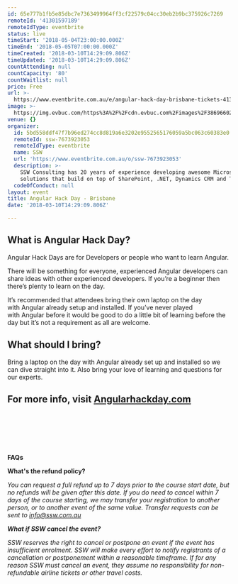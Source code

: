 ```yaml
---
id: 65e777b1fb5e85dbc7e7363499964ff3cf22579c04cc30eb2b9bc375926c7269
remoteId: '41301597189'
remoteIdType: eventbrite
status: live
timeStart: '2018-05-04T23:00:00.000Z'
timeEnd: '2018-05-05T07:00:00.000Z'
timeCreated: '2018-03-10T14:29:09.806Z'
timeUpdated: '2018-03-10T14:29:09.806Z'
countAttending: null
countCapacity: '80'
countWaitlist: null
price: Free
url: >-
  https://www.eventbrite.com.au/e/angular-hack-day-brisbane-tickets-41301597189?aff=ebapi
image: >-
  https://img.evbuc.com/https%3A%2F%2Fcdn.evbuc.com%2Fimages%2F38696602%2F55525066651%2F1%2Foriginal.jpg?s=86343c8214e585c6238cf04d24d52957
venue: {}
organizer:
  id: 5bd558ddf47f7b96ed274cc8d819a6e3202e9552565176059a5bc063c60383e0
  remoteId: ssw-7673923053
  remoteIdType: eventbrite
  name: SSW
  url: 'https://www.eventbrite.com.au/o/ssw-7673923053'
  description: >-
    SSW Consulting has 20 years of experience developing awesome Microsoft
    solutions that build on top of SharePoint, .NET, Dynamics CRM and TFS.\u00a0
  codeOfConduct: null
layout: event
title: Angular Hack Day - Brisbane
date: '2018-03-10T14:29:09.806Z'

---
```

<H2>What is Angular Hack Day?</H2>
<P>Angular Hack Days are for Developers or people who want to learn Angular.</P>
<P>There will be something for everyone, experienced Angular developers can share ideas with other experienced developers. If you’re a beginner then there’s plenty to learn on the day.</P>
<P>It’s recommended that attendees bring their own laptop on the day with Angular already setup and installed. If you’ve never played with Angular before it would be good to do a little bit of learning before the day but it’s not a requirement as all are welcome.</P>
<H2>What should I bring?</H2>
<P>Bring a laptop on the day with Angular already set up and installed so we can dive straight into it. Also bring your love of learning and questions for our experts.</P>
<H2>For more info, visit <A HREF="http://angularhackday.com/" TARGET="_blank" REL="noreferrer noopener nofollow noopener noreferrer nofollow">Angularhackday.com</A></H2>
<P><BR></P>
<P><BR></P>
<P><BR></P>
<P><STRONG>FAQs</STRONG></P>
<P><STRONG>What's the refund policy?</STRONG></P>
<P><EM><EM>You can request a full refund up to 7 days prior to the course start date, but no refunds will be given after this date. If you do need to cancel within 7 days of the course starting, we may transfer your registration to another person, or to another event of the same value. Transfer requests can be sent to <A HREF="mailto:info@ssw.com.au" TARGET="_blank" REL="noreferrer noopener nofollow noopener noreferrer nofollow">info@ssw.com.au</A></EM></EM></P>
<P><EM><STRONG>What if SSW cancel the event?</STRONG></EM></P>
<P><EM>SSW reserves the right to cancel or postpone an event if the event has insufficient enrolment. SSW will make every effort to notify registrants of a cancellation or postponement within a reasonable timeframe. If for any reason SSW must cancel an event, they assume no responsibility for non-refundable airline tickets or other travel costs.</EM></P>
